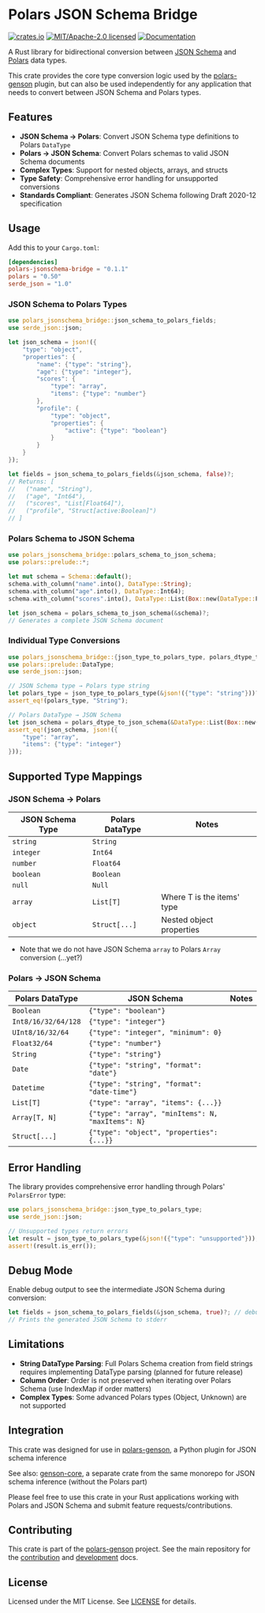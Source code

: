 # Polars JSON Schema Bridge

[![crates.io](https://img.shields.io/crates/v/polars-jsonschema-bridge.svg)](https://crates.io/crates/polars-jsonschema-bridge)
[![MIT/Apache-2.0 licensed](https://img.shields.io/crates/l/polars-jsonschema-bridge.svg)](https://github.com/lmmx/polars-genson/blob/master/LICENSE)
[![Documentation](https://docs.rs/polars-jsonschema-bridge/badge.svg)](https://docs.rs/polars-jsonschema-bridge)

A Rust library for bidirectional conversion between [JSON Schema](https://json-schema.org/) and [Polars](https://pola.rs/) data types.

This crate provides the core type conversion logic used by the [polars-genson](https://crates.io/crates/polars-genson-py) plugin, but can also be used independently for any application that needs to convert between JSON Schema and Polars types.

## Features

- **JSON Schema → Polars**: Convert JSON Schema type definitions to Polars `DataType`
- **Polars → JSON Schema**: Convert Polars schemas to valid JSON Schema documents
- **Complex Types**: Support for nested objects, arrays, and structs
- **Type Safety**: Comprehensive error handling for unsupported conversions
- **Standards Compliant**: Generates JSON Schema following Draft 2020-12 specification

## Usage

Add this to your `Cargo.toml`:

```toml
[dependencies]
polars-jsonschema-bridge = "0.1.1"
polars = "0.50"
serde_json = "1.0"
```

### JSON Schema to Polars Types

```rust
use polars_jsonschema_bridge::json_schema_to_polars_fields;
use serde_json::json;

let json_schema = json!({
    "type": "object",
    "properties": {
        "name": {"type": "string"},
        "age": {"type": "integer"},
        "scores": {
            "type": "array",
            "items": {"type": "number"}
        },
        "profile": {
            "type": "object",
            "properties": {
                "active": {"type": "boolean"}
            }
        }
    }
});

let fields = json_schema_to_polars_fields(&json_schema, false)?;
// Returns: [
//   ("name", "String"),
//   ("age", "Int64"), 
//   ("scores", "List[Float64]"),
//   ("profile", "Struct[active:Boolean]")
// ]
```

### Polars Schema to JSON Schema

```rust
use polars_jsonschema_bridge::polars_schema_to_json_schema;
use polars::prelude::*;

let mut schema = Schema::default();
schema.with_column("name".into(), DataType::String);
schema.with_column("age".into(), DataType::Int64);
schema.with_column("scores".into(), DataType::List(Box::new(DataType::Float64)));

let json_schema = polars_schema_to_json_schema(&schema)?;
// Generates a complete JSON Schema document
```

### Individual Type Conversions

```rust
use polars_jsonschema_bridge::{json_type_to_polars_type, polars_dtype_to_json_schema};
use polars::prelude::DataType;
use serde_json::json;

// JSON Schema type → Polars type string
let polars_type = json_type_to_polars_type(&json!({"type": "string"}))?;
assert_eq!(polars_type, "String");

// Polars DataType → JSON Schema
let json_schema = polars_dtype_to_json_schema(&DataType::List(Box::new(DataType::Int64)))?;
assert_eq!(json_schema, json!({
    "type": "array",
    "items": {"type": "integer"}
}));
```

## Supported Type Mappings

### JSON Schema → Polars

| JSON Schema Type | Polars DataType | Notes |
|------------------|-----------------|-------|
| `string` | `String` | |
| `integer` | `Int64` | |
| `number` | `Float64` | |
| `boolean` | `Boolean` | |
| `null` | `Null` | |
| `array` | `List[T]` | Where T is the items' type |
| `object` | `Struct[...]` | Nested object properties |

- Note that we do not have JSON Schema `array` to Polars `Array` conversion (...yet?)

### Polars → JSON Schema

| Polars DataType | JSON Schema | Notes |
|-----------------|-------------|-------|
| `Boolean` | `{"type": "boolean"}` | |
| `Int8/16/32/64/128` | `{"type": "integer"}` | |
| `UInt8/16/32/64` | `{"type": "integer", "minimum": 0}` | |
| `Float32/64` | `{"type": "number"}` | |
| `String` | `{"type": "string"}` | |
| `Date` | `{"type": "string", "format": "date"}` | |
| `Datetime` | `{"type": "string", "format": "date-time"}` | |
| `List[T]` | `{"type": "array", "items": {...}}` | |
| `Array[T, N]` | `{"type": "array", "minItems": N, "maxItems": N}` | |
| `Struct[...]` | `{"type": "object", "properties": {...}}` | |

## Error Handling

The library provides comprehensive error handling through Polars' `PolarsError` type:

```rust
use polars_jsonschema_bridge::json_type_to_polars_type;
use serde_json::json;

// Unsupported types return errors
let result = json_type_to_polars_type(&json!({"type": "unsupported"}));
assert!(result.is_err());
```

## Debug Mode

Enable debug output to see the intermediate JSON Schema during conversion:

```rust
let fields = json_schema_to_polars_fields(&json_schema, true)?; // debug = true
// Prints the generated JSON Schema to stderr
```

## Limitations

- **String DataType Parsing**: Full Polars Schema creation from field strings requires implementing DataType parsing (planned for future release)
- **Column Order**: Order is not preserved when iterating over Polars Schema (use IndexMap if order matters)
- **Complex Types**: Some advanced Polars types (Object, Unknown) are not supported

## Integration

This crate was designed for use in [polars-genson](https://pypi.org/project/polars-genson/), a Python plugin for JSON schema inference

See also: [genson-core](https://crates.io/crates/genson-core), a separate crate from the same monorepo for JSON schema inference (without the Polars part)

Please feel free to use this crate in your Rust applications working with Polars and JSON Schema and
submit feature requests/contributions.

## Contributing

This crate is part of the [polars-genson](https://github.com/lmmx/polars-genson) project. See the main repository for
the [contribution](https://github.com/lmmx/polars-genson/blob/master/CONTRIBUTION.md)
and [development](https://github.com/lmmx/polars-genson/blob/master/DEVELOPMENT.md) docs.

## License

Licensed under the MIT License. See [LICENSE](https://github.com/lmmx/polars-genson/blob/master/LICENSE) for details.
